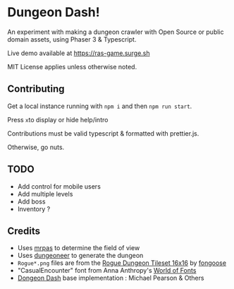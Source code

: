 # Dungeon Dash!

An experiment with making a dungeon crawler with Open Source or public domain assets, using Phaser 3 & Typescript.

Live demo available at https://ras-game.surge.sh

MIT License applies unless otherwise noted.

## Contributing

Get a local instance running with `npm i` and then `npm run start`.

Press `x`to display or hide help/intro

Contributions must be valid typescript & formatted with prettier.js.

Otherwise, go nuts.

## TODO

 * Add control for mobile users
 * Add multiple levels
 * Add boss
 * Inventory ?

## Credits

* Uses [mrpas](https://www.npmjs.com/package/mrpas) to determine the field of view
* Uses [dungeoneer](https://www.npmjs.com/package/dungeoneer) to generate the dungeon
* `Rogue*.png` files are from the [Rogue Dungeon Tileset 16x16](https://fongoose.itch.io/rogue-dungeon-tileset-16x16) by [fongoose](https://twitter.com/fongoosemike)
* "CasualEncounter" font from Anna Anthropy's [World of Fonts](https://w.itch.io/world-of-fonts)
* [Dongeon Dash](https://github.com/mipearson/dungeondash) base implementation : Michael Pearson & Others
